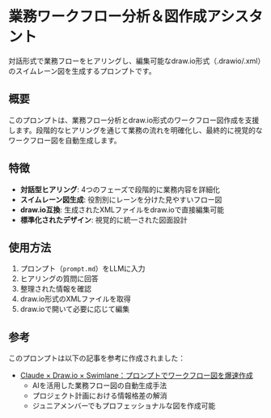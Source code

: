 # 業務ワークフロー分析＆図作成アシスタント

対話形式で業務フローをヒアリングし、編集可能なdraw.io形式（.drawio/.xml）のスイムレーン図を生成するプロンプトです。

## 概要

このプロンプトは、業務フロー分析とdraw.io形式のワークフロー図作成を支援します。段階的なヒアリングを通じて業務の流れを明確化し、最終的に視覚的なワークフロー図を自動生成します。

## 特徴

- **対話型ヒアリング**: 4つのフェーズで段階的に業務内容を詳細化
- **スイムレーン図生成**: 役割別にレーンを分けた見やすいフロー図
- **draw.io互換**: 生成されたXMLファイルをdraw.ioで直接編集可能
- **標準化されたデザイン**: 視覚的に統一された図面設計

## 使用方法

1. プロンプト（`prompt.md`）をLLMに入力
2. ヒアリングの質問に回答
3. 整理された情報を確認
4. draw.io形式のXMLファイルを取得
5. draw.ioで開いて必要に応じて編集

## 参考

このプロンプトは以下の記事を参考に作成されました：

- [Claude × Draw.io × Swimlane：プロンプトでワークフロー図を爆速作成](https://qiita.com/WdknWdkn/items/de2aeced1faf948ac125)
  - AIを活用した業務フロー図の自動生成手法
  - プロジェクト計画における情報格差の解消
  - ジュニアメンバーでもプロフェッショナルな図を作成可能
